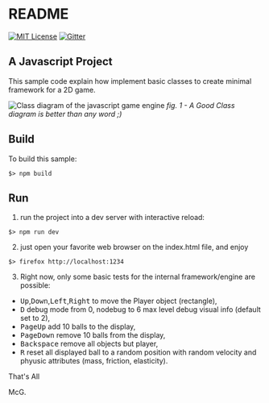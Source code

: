 # README

[![MIT License](https://badgen.net/github/license/micromatch/micromatch "MIT license")](https://choosealicense.com/licenses/mit/) [![Gitter](https://img.shields.io/gitter/room/SnapGames/ufo)](https://gitter.im/SnapGames/ufo)

## A Javascript Project

This sample code explain how implement basic classes to create minimal framework for a 2D game.

![Class diagram of the javascript game engine](https://planttext.com/api/plantuml/img/XLDDRuCm3BtpAn37JZrqnvmwf7MdgjNO7mY91PxI12Mc0rNxxqluA32DZaCil_Vy75jXxuXRgYyg4eex5x_n2zoYs7zFXAI0PMHH5z7tZ3_bdo1eK5N68Q7Hx0hYMVRO5PGHIEqSuqA00ij_QnLlmJBKDDXPD3QK1cHicffQIt-Br3H3ruP9K-SA-gnTP5-Bh5naKxVHEnEWnucr7suSk0EA08IHx_AFi9Ik9eQ6GCl1OQ2FeEjrDWCYx-qUrADpVa6fuLO-yAcuW2ElrXKlZi0Qb0S4zS3ehBW6EYWiIbfNlNi4x6rj9UUoTIXUTO7tHSv58SIRxNQmOROB4pmlPrMNz6IoIsBF9vkalmrpuNHBShSWetw8aTJ9xBqoqmKNzVVuHpH1Aq9Hef9_oNoOlLUMvwQ9zhwb_yT-0000)
_fig. 1 - A Good Class diagram is better than any word ;)_

## Build

To build this sample:

```shell
$> npm build
```

## Run

1. run the project into a dev server with interactive reload:

```shell
$> npm run dev
```

2. just open your favorite web browser on the index.html file, and enjoy

```shell
$> firefox http://localhost:1234
```

3. Right now, only some basic tests for the internal framework/engine are possible:

- <kbd>Up</kbd>,<kbd>Down</kbd>,<kbd>Left</kbd>,<kbd>Right</kbd> to move the Player object (rectangle),
- <kbd>D</kbd> debug mode from 0, nodebug to 6 max level debug visual info (default set to 2),
- <kbd>PageUp</kbd> add 10 balls to the display,
- <kbd>PageDown</kbd> remove 10 balls from the display,
- <kbd>Backspace</kbd> remove all objects but player,
- <kbd>R</kbd> reset all displayed ball to a random position with random velocity and phyusic attributes (mass, friction, elasticity).

That's All

McG.
